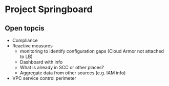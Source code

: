 # Project Springboard

## Open topcis

* Compliance
* Reactive measures
    * monitoring to identify configuration gaps (Cloud Armor not attached to LB)
    * Dashboard with info
    * What is already in SCC or other places?
    * Aggregate data from other sources (e.g. IAM info)
* VPC service control perimeter
